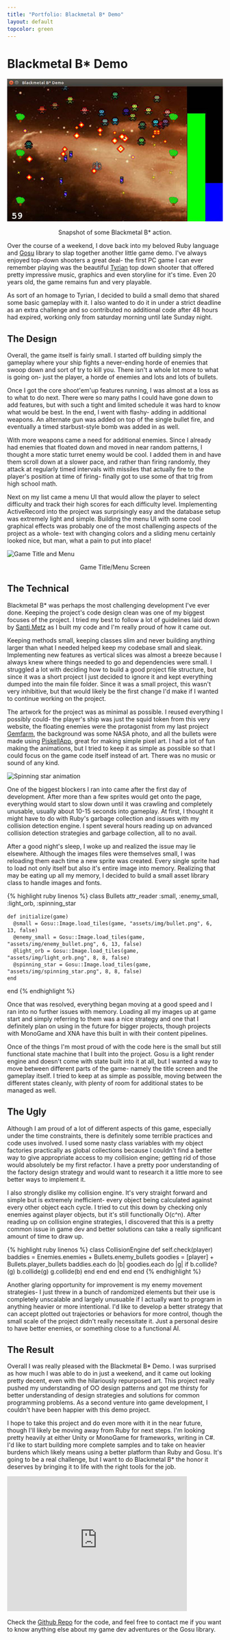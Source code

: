 ```yaml
---
title: "Portfolio: Blackmetal B* Demo"
layout: default
topcolor: green
---
```


# Blackmetal B* Demo

![Blackmetal Gameplay](/img/blackmetal-gameplay.jpg)
<div style="margin:0 auto;text-align:center;">Snapshot of some Blackmetal B* action.</div>

Over the course of a weekend, I dove back into my beloved Ruby language and [Gosu](https://github.com/gosu/gosu) library to slap together another little game demo. I've always enjoyed top-down shooters a great deal- the first PC game I can ever remember playing was the beautiful [Tyrian](http://en.wikipedia.org/wiki/Tyrian_%28video_game%29) top down shooter that offered pretty impressive music, graphics and even storyline for it's time. Even 20 years old, the game remains fun and very playable.

As sort of an homage to Tyrian, I decided to build a small demo that shared some basic gameplay with it. I also wanted to do it in under a strict deadline as an extra challenge and so contributed no additional code after 48 hours had expired, working only from saturday morning until late Sunday night.

## The Design

Overall, the game itself is fairly small. I started off building simply the gameplay where your ship fights a never-ending horde of enemies that swoop down and sort of try to kill you. There isn't a whole lot more to what is going on- just the player, a horde of enemies and lots and lots of bullets. 

Once I got the core shoot'em'up features running, I was almost at a loss as to what to do next. There were so many paths I could have gone down to add features, but with such a tight and limited schedule it was hard to know what would be best. In the end, I went with flashy- adding in additional weapons. An alternate gun was added on top of the single bullet fire, and eventually a timed starbust-style bomb was added in as well.

With more weapons came a need for additional enemies. Since I already had enemies that floated down and moved in near random patterns, I thought a more static turret enemy would be cool. I added them in and have them scroll down at a slower pace, and rather than firing randomly, they attack at regularly timed intervals with missiles that actually fire to the player's position at time of firing- finally got to use some of that trig from high school math.

Next on my list came a menu UI that would allow the player to select difficulty and track their high scores for each difficulty level. Implementing ActiveRecord into the project was surprisingly easy and the database setup was extremely light and simple. Building the menu UI with some cool graphical effects was probably one of the most challenging aspects of the project as a whole- text with changing colors and a sliding menu certainly looked nice, but man, what a pain to put into place!

![Game Title and Menu](http://snag.gy/xY75M.jpg)
<div style="margin:0 auto;text-align:center;">Game Title/Menu Screen</div>

## The Technical
  
Blackmetal B* was perhaps the most challenging development I've ever done. Keeping the project's code design clean was one of my biggest focuses of the project. I tried my best to follow a lot of guidelines laid down by [Santi Metz](http://www.poodr.com/) as I built my code and I'm really proud of how it came out.

Keeping methods small, keeping classes slim and never building anything larger than what I needed helped keep my codebase small and sleak. Implementing new features as vertical slices was almost a breeze because I always knew where things needed to go and dependencies were small. I struggled a lot with deciding how to build a good project file structure, but since it was a short project I just decided to ignore it and kept everything dumped into the main file folder. Since it was a small project, this wasn't very inhibitive, but that would likely be the first change I'd make if I wanted to continue working on the project.

The artwork for the project was as minimal as possible. I reused everything I possibly could- the player's ship was just the squid token from this very website, the floating enemies were the protagonist from my last project [Gemfarm](/portfolio/gemfarm/), the background was some NASA photo, and all the bullets were made using [PiskellApp](http://www.piskelapp.com/), great for making simple pixel art. I had a lot of fun making the animations, but I tried to keep it as simple as possible so that I could focus on the game code itself instead of art. There was no music or sound of any kind.

![Spinning star animation](http://piskel-imgstore-b.appspot.com/img/0066956b-0d76-11e5-a0ac-c578120a4d79.gif)

One of the biggest blockers I ran into came after the first day of development. After more than a few sprites would get onto the page, everything would start to slow down until it was crawling and completely unusable, usually about 10-15 seconds into gameplay. At first, I thought it might have to do with Ruby's garbage collection and issues with my collision detection engine. I spent several hours reading up on advanced collision detection strategies and garbage collection, all to no avail. 

After a good night's sleep, I woke up and realized the issue may lie elsewhere. Although the images files were themselves small, I was reloading them each time a new sprite was created. Every single sprite had to load not only itself but also it's entire image into memory. Realizing that may be eating up all my memory, I decided to build a small asset library class to handle images and fonts. 

{% highlight ruby linenos %}
class Bullets
    attr_reader :small, :enemy_small, :light_orb, :spinning_star

    def initialize(game)
      @small = Gosu::Image.load_tiles(game, "assets/img/bullet.png", 6, 13, false)
      @enemy_small = Gosu::Image.load_tiles(game, "assets/img/enemy_bullet.png", 6, 13, false)
      @light_orb = Gosu::Image.load_tiles(game, "assets/img/light_orb.png", 8, 8, false)
      @spinning_star = Gosu::Image.load_tiles(game, "assets/img/spinning_star.png", 8, 8, false)
    end
  end
{% endhighlight %}

Once that was resolved, everything began moving at a good speed and I ran into no further issues with memory. Loading all my images up at game start and simply referring to them was a nice strategy and one that I definitely plan on using in the future for bigger projects, though projects with MonoGame and XNA have this built in with their content pipelines.

Once of the things I'm most proud of with the code here is the small but still functional state machine that I built into the project. Gosu is a light render engine and doesn't come with state built into it at all, but I wanted a way to move between different parts of the game- namely the title screen and the gameplay itself. I tried to keep at as simple as possible, moving between the different states cleanly, with plenty of room for additional states to be managed as well.

## The Ugly

Although I am proud of a lot of different aspects of this game, especially under the time constraints, there is definitely some terrible practices and code uses involved. I used some nasty class variables with my object factories practically as global collections because I couldn't find a better way to give appropriate access to my collision engine; getting rid of those would absolutely be my first refactor. I have a pretty poor understanding of the factory design strategy and would want to research it a little more to see better ways to implement it.

I also strongly dislike my collision engine. It's very straight forward and simple but is extremely inefficient- every object being calculated against every other object each cycle. I tried to cut this down by checking only enemies against player objects, but it's still functionally O(c^n). After reading up on collision engine strategies, I discovered that this is a pretty common issue in game dev and better solutions can take a really significant amount of time to draw up. 

{% highlight ruby linenos %}
class CollisionEngine
  def self.check(player)
    baddies = Enemies.enemies + Bullets.enemy_bullets
    goodies = [player] + Bullets.player_bullets
    baddies.each do |b|
      goodies.each do |g|
        if b.collide?(g)
          b.collide(g)
          g.collide(b)
        end
      end
    end
  end
end
{% endhighlight %}

Another glaring opportunity for improvement is my enemy movement strategies- I just threw in a bunch of randomized elements but their use is completely unscalable and largely unusuable if I actually want to program in anything heavier or more intentional. I'd like to develop a better strategy that can accept plotted out trajectories or behaviors for more control, though the small scale of the project didn't really necessitate it. Just a personal desire to have better enemies, or something close to a functional AI.

## The Result

Overall I was really pleased with the Blackmetal B* Demo. I was surprised as how much I was able to do in just a weekend, and it came out looking pretty decent, even with the hilariously repurposed art. This project really pushed my understanding of OO design patterns and got me thirsty for better understanding of design strategies and solutions for common programming problems. As a second venture into game development, I couldn't have been happier with this demo project.

I hope to take this project and do even more with it in the near future, though I'll likely be moving away from Ruby for next steps. I'm looking pretty heavily at either Unity or MonoGame for frameworks, writing in C#. I'd like to start building more complete samples and to take on heavier burdens which likely means using a better platform than Ruby and Gosu. It's going to be a real challenge, but I want to do Blackmetal B* the honor it deserves by bringing it to life with the right tools for the job.

<div class="video-container"><iframe width="420" height="315" src="https://www.youtube.com/embed/ljGJgZAjw7Q" frameborder="0" allowfullscreen></iframe></div>

Check the [Github Repo](https://github.com/secade/blackmetal-b-star) for the code, and feel free to contact me if you want to know anything else about my game dev adventures or the Gosu library.